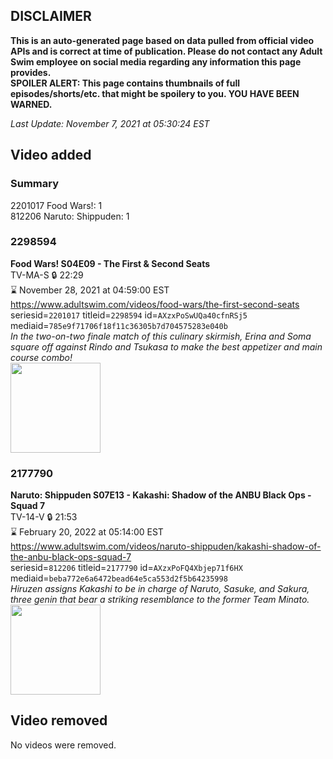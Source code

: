 ## DISCLAIMER
**This is an auto-generated page based on data pulled from official video APIs and is correct at time of publication. Please do not contact any Adult Swim employee on social media regarding any information this page provides.**  
**SPOILER ALERT: This page contains thumbnails of full episodes/shorts/etc. that might be spoilery to you. YOU HAVE BEEN WARNED.**  

_Last Update: November 7, 2021 at 05:30:24 EST_
## Video added
### Summary
2201017 Food Wars!: 1  
812206 Naruto: Shippuden: 1  
### 2298594
**Food Wars! S04E09 - The First & Second Seats**  
TV-MA-S 🔒 22:29  
⌛ November 28, 2021 at 04:59:00 EST  
https://www.adultswim.com/videos/food-wars/the-first-second-seats  
seriesid=`2201017` titleid=`2298594` id=`AXzxPoSwUQa40cfnRSj5` mediaid=`785e9f71706f18f11c36305b7d704575283e040b`  
_In the two-on-two finale match of this culinary skirmish, Erina and Soma square off against Rindo and Tsukasa to make the best appetizer and main course combo!_  
<a href="https://media.cdn.adultswim.com/uploads/20211106/thumbnails/2_211162019391-aslogothumbnail2.png"><img src="https://media.cdn.adultswim.com/uploads/20211106/thumbnails/2_211162019391-aslogothumbnail2.png" height="144px" /></a>
### 2177790
**Naruto: Shippuden S07E13 - Kakashi: Shadow of the ANBU Black Ops - Squad 7**  
TV-14-V 🔒 21:53  
⌛ February 20, 2022 at 05:14:00 EST  
https://www.adultswim.com/videos/naruto-shippuden/kakashi-shadow-of-the-anbu-black-ops-squad-7  
seriesid=`812206` titleid=`2177790` id=`AXzxPoFQ4Xbjep71f6HX` mediaid=`beba772e6a6472bead64e5ca553d2f5b64235998`  
_Hiruzen assigns Kakashi to be in charge of Naruto, Sasuke, and Sakura, three genin that bear a striking resemblance to the former Team Minato._  
<a href="https://media.cdn.adultswim.com/uploads/20211106/thumbnails/2_211162018178-aslogothumbnail2.png"><img src="https://media.cdn.adultswim.com/uploads/20211106/thumbnails/2_211162018178-aslogothumbnail2.png" height="144px" /></a>
## Video removed
No videos were removed.  
